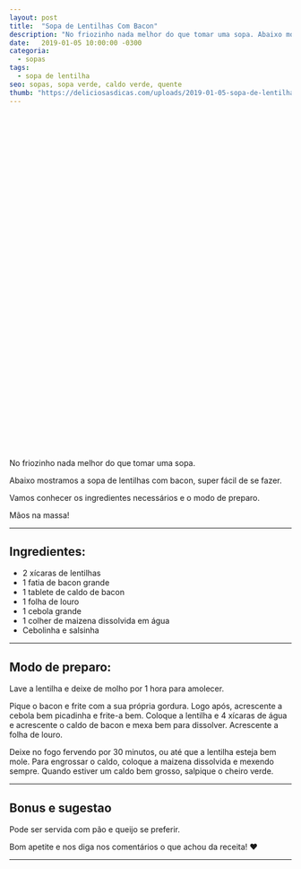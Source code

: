 ```yaml
---
layout: post
title:  "Sopa de Lentilhas Com Bacon"
description: "No friozinho nada melhor do que tomar uma sopa. Abaixo mostramos a sopa de lentilhas com bacon, super fácil de se fazer."
date:   2019-01-05 10:00:00 -0300
categoria:
  - sopas
tags:
  - sopa de lentilha
seo: sopas, sopa verde, caldo verde, quente
thumb: "https://deliciosasdicas.com/uploads/2019-01-05-sopa-de-lentilhas-com-bacon.jpg"
---
```


<div class="adsLeft">
<ins class="adsbygoogle"
     style="display:inline-block;width:160px;height:600px"
     data-ad-client="ca-pub-8078000237589807"
     data-ad-slot="3534346713"></ins>
<script>
(adsbygoogle = window.adsbygoogle || []).push({});
</script>
</div>

No friozinho nada melhor do que tomar uma sopa.

Abaixo mostramos a sopa de lentilhas com bacon, super fácil de se fazer.

Vamos conhecer os ingredientes necessários e o modo de preparo.

Mãos na massa!

---

## Ingredientes:
  - 2 xícaras de lentilhas
  - 1 fatia de bacon grande
  - 1 tablete de caldo de bacon
  - 1 folha de louro
  - 1 cebola grande
  - 1 colher de maizena dissolvida em água
  - Cebolinha e salsinha

---

## Modo de preparo:
Lave a lentilha e deixe de molho por 1 hora para amolecer.

Pique o bacon e frite com a sua própria gordura. Logo após, acrescente a cebola bem picadinha e frite-a bem. Coloque a lentilha e 4 xícaras de água e acrescente o caldo de bacon e mexa bem para dissolver. Acrescente a folha de louro.

Deixe no fogo fervendo por 30 minutos, ou até que a lentilha esteja bem mole. Para engrossar o caldo, coloque a maizena dissolvida e mexendo sempre. Quando estiver um caldo bem grosso, salpique o cheiro verde.

---

## Bonus e sugestao
Pode ser servida com pão e queijo se preferir.

Bom apetite e nos diga nos comentários o que achou da receita! ❤️

---

<div class="adsRight">
<ins class="adsbygoogle"
     style="display:inline-block;width:160px;height:600px"
     data-ad-client="ca-pub-8078000237589807"
     data-ad-slot="7738930003"></ins>
<script>
(adsbygoogle = window.adsbygoogle || []).push({});
</script>
</div>

